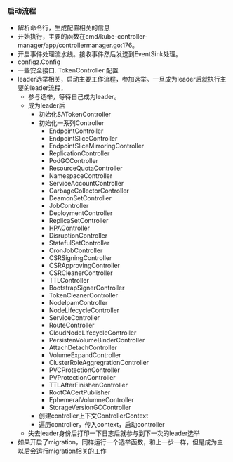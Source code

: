 
### 启动流程

* 解析命令行，生成配置相关的信息
* 开始执行，主要的函数在cmd/kube-controller-manager/app/controllermanager.go:176。 
* 开启事件处理流水线。接收事件然后发送到EventSink处理。
* configz.Config
* 一些安全接口. TokenController 配置
* leader选举相关，启动主要工作流程，参加选举。一旦成为leader后就执行主要的leader流程，
    * 参与选举，等待自己成为leader。
    * 成为leader后
        * 初始化SATokenController
        * 初始化一系列Controller
            * EndpointController
            * EndpointSliceController
            * EndpointSliceMirroringController
            * ReplicationController
            * PodGCController
            * ResourceQuotaController
            * NamespaceController
            * ServiceAccountController
            * GarbageCollectorController
            * DeamonSetController
            * JobController
            * DeploymentController
            * ReplicaSetController
            * HPAController
            * DisruptionController
            * StatefulSetController
            * CronJobController
            * CSRSigningController
            * CSRApprovingController
            * CSRCleanerController
            * TTLController
            * BootstrapSignerController
            * TokenCleanerController
            * NodeIpamController
            * NodeLifecycleController
            * ServiceController
            * RouteController
            * CloudNodeLifecycleController
            * PersistenVolumeBinderController
            * AttachDetachController
            * VolumeExpandController
            * ClusterRoleAggregrationController
            * PVCProtectionController
            * PVProtectionController
            * TTLAfterFinishenController
            * RootCACertPublisher
            * EphemeralVolumneController
            * StorageVersionGCController
        * 创建controller上下文ControllerContext
        * 遍历controller，传入context，启动controller
    * 失去leader身份后打印一下日志后就参与到下一次的leader选举
* 如果开启了migration，同样运行一个选举函数，和上一步一样，但是成为主以后会运行migration相关的工作